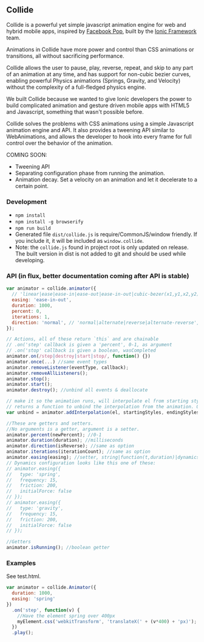 Collide
--------

Collide is a powerful yet simple javascript animation engine for web and hybrid mobile apps, inspired by [Facebook Pop](https://github.com/facebook/pop), built by the [Ionic Framework](http://ionicframework.com/) team.

Animations in Collide have more power and control than CSS animations or transitions, all without sacrificing performance.

Collide allows the user to pause, play, reverse, repeat, and skip to any part of an animation at any time, and has support for non-cubic bezier curves, enabling powerful Physics animations (Springs, Gravity, and Velocity) without the complexity of a full-fledged physics engine.

We built Collide because we wanted to give Ionic developers the power to build complicated animation and gesture driven mobile apps with HTML5 and Javascript, something that wasn't possible before.

Collide solves the problems with CSS animations using a simple Javascript animation engine and API. It also provides a tweening API similar to WebAnimations, and allows the developer to hook into every frame for full control over the behavior of the animation.

COMING SOON: 

- Tweening API
- Separating configuration phase from running the animation.
- Animation decay. Set a velocity on an animation and let it decelerate to a certain point.

### Development

- `npm install`
- `npm install -g browserify`
- `npm run build`
- Generated file `dist/collide.js` is require/CommonJS/window friendly. If you include it, it will be included as `window.collide`.
- Note: the `collide.js` found in project root is only updated on release. The built version in dist is not added to git and should be used while developing.

### API (in flux, better documentation coming after API is stable)

```js
var animator = collide.animator({
  // 'linear|ease|ease-in|ease-out|ease-in-out|cubic-bezer(x1,y1,x2,y2)' or function(t, duration) or a dynamics configuration (see below)
  easing: 'ease-in-out', 
  duration: 1000,
  percent: 0,
  iterations: 1,
  direction: 'normal', // 'normal|alternate|reverse|alternate-reverse',
});

// Actions, all of these return `this` and are chainable
// .on('step' callback is given a 'percent', 0-1, as argument
// .on('stop' callback is given a boolean, wasCompleted
animator.on(/step|destroy|start|stop/, function() {})
animator.once(...) //same event types
animator.removeListener(eventType, callback);
animator.removeAllListeners();
animator.stop();
animator.start();
animator.destroy(); //unbind all events & deallocate

// make it so the animation runs, will interpolate el from starting styles to ending styles
// returns a function to unbind the interpolation from the animation. Or you can run destroy()
var unbind = animator.addInterpolation(el, startingStyles, endingStyles); 

//These are getters and setters.
//No arguments is a getter, argument is a setter.
animator.percent(newPercent); //0-1
animator.duration(duration); //milliseconds
animator.direction(isReverse); //same as option
animator.iterations(iterationCount); //same as option
animator.easing(easing); //setter, string|function(t,duration)|dynamicsConfiguration.
// Dynamics configuration looks like this one of these:
// animator.easing({
//   type: 'spring',
//   frequency: 15,
//   friction: 200,
//   initialForce: false
// });
// animator.easing({
//   type: 'gravity',
//   frequency: 15,
//   friction: 200,
//   initialForce: false
// });

//Getters
animator.isRunning(); //boolean getter
```

### Examples

See test.html.

```js
var animator = collide.Animator({
  duration: 1000,
  easing: 'spring'
})
  .on('step', function(v) {
    //Have the element spring over 400px
    myElement.css('webkitTransform', 'translateX(' + (v*400) + 'px)');
  })
  .play();
```
